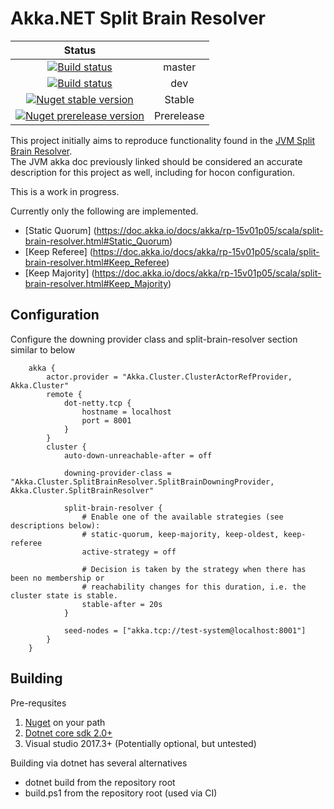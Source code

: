 # Akka.NET Split Brain Resolver
|Status||
|:--:|:--:| 
[![Build status](https://ci.appveyor.com/api/projects/status/ty8ftchtmfes58eu/branch/master?svg=true)](https://ci.appveyor.com/project/kennethito/akka-cluster-splitbrainresolver/branch/master) |master|
| [![Build status](https://ci.appveyor.com/api/projects/status/ty8ftchtmfes58eu/branch/dev?svg=true)](https://ci.appveyor.com/project/kennethito/akka-cluster-splitbrainresolver/branch/dev) |dev|
| [![Nuget stable version](https://img.shields.io/nuget/v/Akka.Cluster.SplitBrainResolver.svg)](https://www.nuget.org/packages/Akka.Cluster.SplitBrainResolver) |Stable|
| [![Nuget prerelease version](https://img.shields.io/nuget/vpre/Akka.Cluster.SplitBrainResolver.svg)](https://www.nuget.org/packages/Akka.Cluster.SplitBrainResolver) |Prerelease|

This project initially aims to reproduce functionality found in the [JVM Split Brain Resolver](https://doc.akka.io/docs/akka/rp-15v01p05/scala/split-brain-resolver.html).  
The JVM akka doc previously linked should be considered an accurate description for this project as well, including for hocon configuration.

This is a work in progress. 

Currently only the following are implemented.

* [Static Quorum]	(https://doc.akka.io/docs/akka/rp-15v01p05/scala/split-brain-resolver.html#Static_Quorum)
* [Keep Referee]	(https://doc.akka.io/docs/akka/rp-15v01p05/scala/split-brain-resolver.html#Keep_Referee)
* [Keep Majority]	(https://doc.akka.io/docs/akka/rp-15v01p05/scala/split-brain-resolver.html#Keep_Majority)

## Configuration

Configure the downing provider class and split-brain-resolver section similar to below

        akka {
            actor.provider = "Akka.Cluster.ClusterActorRefProvider, Akka.Cluster"
            remote {
                dot-netty.tcp {
                    hostname = localhost
                    port = 8001
                }
            }
            cluster {
                auto-down-unreachable-after = off

                downing-provider-class = "Akka.Cluster.SplitBrainResolver.SplitBrainDowningProvider, Akka.Cluster.SplitBrainResolver"

                split-brain-resolver {
                    # Enable one of the available strategies (see descriptions below):
                    # static-quorum, keep-majority, keep-oldest, keep-referee 
                    active-strategy = off
                    
                    # Decision is taken by the strategy when there has been no membership or
                    # reachability changes for this duration, i.e. the cluster state is stable.
                    stable-after = 20s
                }

                seed-nodes = ["akka.tcp://test-system@localhost:8001"]
            }
        }

## Building

Pre-requsites

1. [Nuget](https://docs.microsoft.com/en-us/nuget/guides/install-nuget) on your path
2. [Dotnet core sdk 2.0+](https://www.microsoft.com/net/core#windowscmd)
3. Visual studio 2017.3+ (Potentially optional, but untested)

Building via dotnet has several alternatives

* dotnet build from the repository root
* build.ps1 from the repository root (used via CI)